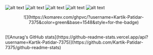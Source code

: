 ![alt text](https://lh3.googleusercontent.com/u/0/drive-viewer/AKGpihaA5klxEMM4d3Jl3Bkv6mXgRxgS9I1nTNzICNOj4WCoL2gbzRsmPGNuMQkK_zvcZ2BUaKUD6jrJD4XRkzxrK7j_DH-CX5_lOEk=w1920-h1032-rw-v1)
![alt text](https://lh3.googleusercontent.com/u/0/drive-viewer/AKGpihanwEzBDRViZLIhd8CyRC0U8gId-sB7Fkc6QcptXtKWrhkwPZzgzvYTOXzzANtS-FbImq3nahvsIz_h2Km9fzZaqkKeLyD3ltA=w1920-h1032-rw-v1)
![alt text](https://lh3.googleusercontent.com/u/0/drive-viewer/AKGpihbZtY8O782-PpPvSmjPklNQQmMpPA1G3ArCf_O3wiPluDQrmTyovXgm52sAHK4SRaoiLqUfgxMYXu3PAes_0KY7OJ6fAtZ0VBI=w1920-h1032-rw-v1)
![alt text](https://lh3.googleusercontent.com/u/0/drive-viewer/AKGpihaPKdg4sprnRE3_Cyzg2uRPifC6cj_sdLsbrS8esQeXBTl86uJd-VC7tM54lAt3Wh3gJCymoOrnYhacnFhOohUkvUk6zNkeaoE=w1920-h1032-rw-v1)
![alt text](https://lh3.googleusercontent.com/u/0/drive-viewer/AKGpihaDXQ90g-0OU2BxK1luaZqi27eMG4aUAXMk3_Twcr1GKZEk5aJ-kM2V9FlNvqE3SsoyyFI5o5sGiRS4DinnKe5qA9Gl1TLGToo=w1920-h1032-rw-v1)
<p align="center">
  ![](https://komarev.com/ghpvc/?username=Kartik-Patidar-7375&color=green&base=1548&style=for-the-badge)
</p>
<br>
[![Anurag's GitHub stats](https://github-readme-stats.vercel.app/api?username=Kartik-Patidar-7375)](https://github.com/Kartik-Patidar-7375/github-readme-stats)
